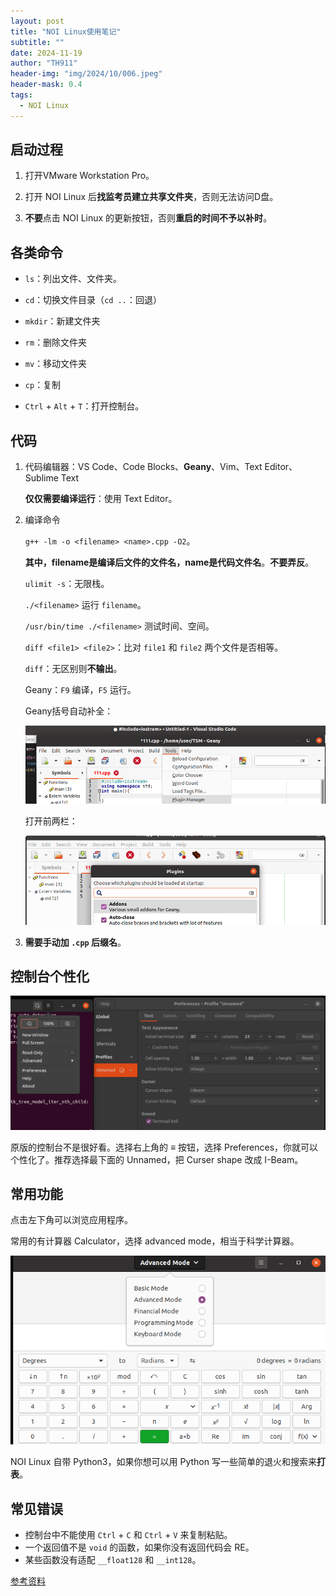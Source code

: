 ```yaml
---
layout: post
title: "NOI Linux使用笔记"
subtitle: ""
date: 2024-11-19
author: "TH911"
header-img: "img/2024/10/006.jpeg"
header-mask: 0.4
tags:
  - NOI Linux
---
```


## 启动过程

1. 打开VMware Workstation Pro。

2. 打开 NOI Linux 后**找监考员建立共享文件夹**，否则无法访问D盘。

3. **不要**点击 NOI Linux 的更新按钮，否则**重启的时间不予以补时**。

## 各类命令

* `ls`：列出文件、文件夹。
* `cd`：切换文件目录（`cd ..`：回退）
* `mkdir`：新建文件夹
* `rm`：删除文件夹
* `mv`：移动文件夹
* `cp`：复制

* `Ctrl` + `Alt` + `T`：打开控制台。

## 代码

1. 代码编辑器：VS Code、Code Blocks、**Geany**、Vim、Text Editor、Sublime Text

   **仅仅需要编译运行**：使用 Text Editor。

2. 编译命令

   `g++ -lm -o <filename> <name>.cpp -O2`。

   **其中，filename是编译后文件的文件名，name是代码文件名**。**不要弄反**。

   `ulimit -s`：无限栈。

   `./<filename>` 运行 `filename`。

   `/usr/bin/time ./<filename>` 测试时间、空间。

   `diff <file1> <file2>`：比对 `file1` 和 `file2` 两个文件是否相等。

   `diff`：无区别则**不输出**。

   Geany：`F9` 编译，`F5` 运行。

   Geany括号自动补全：

   ![1](/img/2024/11/019.png)

   打开前两栏：

   ![](/img/2024/11/020.png)


3. **需要手动加 `.cpp` 后缀名**。

## 控制台个性化

![](/img/2024/11/021.png)

原版的控制台不是很好看。选择右上角的 $\equiv$ 按钮，选择 Preferences，你就可以个性化了。推荐选择最下面的 Unnamed，把 Curser shape 改成 I-Beam。

## 常用功能

点击左下角可以浏览应用程序。

常用的有计算器 Calculator，选择 advanced mode，相当于科学计算器。

![](/img/2024/11/022.png)

NOI Linux 自带 Python3，如果你想可以用 Python 写一些简单的退火和搜索来**打表**。

## 常见错误

* 控制台中不能使用 `Ctrl` + `C` 和 `Ctrl` + `V` 来复制粘贴。
* 一个返回值不是 `void` 的函数，如果你没有返回代码会 RE。
* 某些函数没有适配 `__float128` 和 `__int128`。

[参考资料](/file/2024/11/Linux.pdf)
